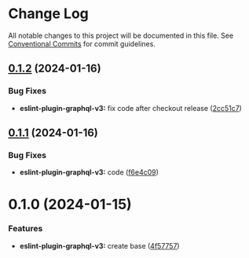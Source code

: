 # Change Log

All notable changes to this project will be documented in this file.
See [Conventional Commits](https://conventionalcommits.org) for commit guidelines.

## [0.1.2](https://github.com/Dai7Igarashi/eslint-plugin-graphql-v3/compare/@dai7igarashi/eslint-plugin-graphql-v3@0.1.1...@dai7igarashi/eslint-plugin-graphql-v3@0.1.2) (2024-01-16)

### Bug Fixes

* **eslint-plugin-graphql-v3:** fix code after checkout release ([2cc51c7](https://github.com/Dai7Igarashi/eslint-plugin-graphql-v3/commit/2cc51c7d97d1dbe8d8b5a7f4191d182e9617bd65))

## [0.1.1](https://github.com/Dai7Igarashi/eslint-plugin-graphql-v3/compare/@dai7igarashi/eslint-plugin-graphql-v3@0.1.0...@dai7igarashi/eslint-plugin-graphql-v3@0.1.1) (2024-01-16)

### Bug Fixes

* **eslint-plugin-graphql-v3:** code ([f6e4c09](https://github.com/Dai7Igarashi/eslint-plugin-graphql-v3/commit/f6e4c092015efe03617889cfb31587d99aee4f5f))

# 0.1.0 (2024-01-15)

### Features

* **eslint-plugin-graphql-v3:** create base ([4f57757](https://github.com/Dai7Igarashi/eslint-plugin-graphql-v3/commit/4f577572bb8bf49d4b6b00b3ac6c8440b4f19a6b))
